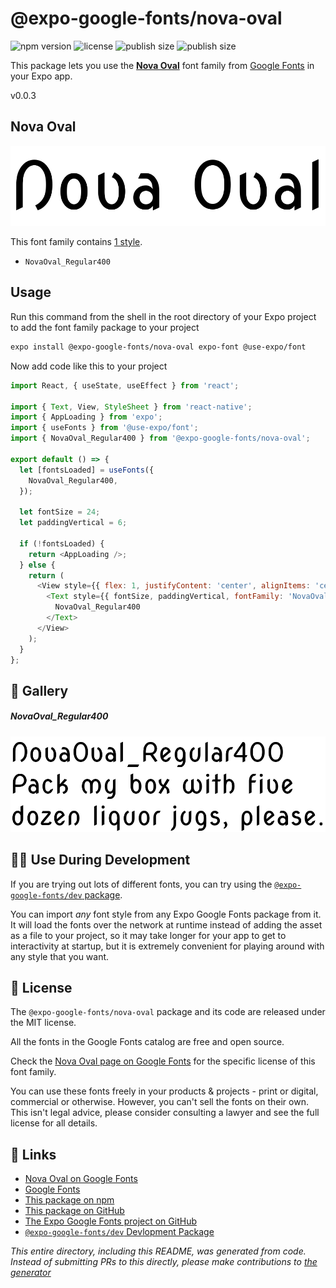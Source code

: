 # @expo-google-fonts/nova-oval

![npm version](https://flat.badgen.net/npm/v/@expo-google-fonts/nova-oval)
![license](https://flat.badgen.net/github/license/expo/google-fonts)
![publish size](https://flat.badgen.net/packagephobia/install/@expo-google-fonts/nova-oval)
![publish size](https://flat.badgen.net/packagephobia/publish/@expo-google-fonts/nova-oval)

This package lets you use the [**Nova Oval**](https://fonts.google.com/specimen/Nova+Oval) font family from [Google Fonts](https://fonts.google.com/) in your Expo app.

v0.0.3

## Nova Oval

![Nova Oval](./font-family.png)

This font family contains [1 style](#-gallery).

- `NovaOval_Regular400`

## Usage

Run this command from the shell in the root directory of your Expo project to add the font family package to your project
```sh
expo install @expo-google-fonts/nova-oval expo-font @use-expo/font
```

Now add code like this to your project
```js
import React, { useState, useEffect } from 'react';

import { Text, View, StyleSheet } from 'react-native';
import { AppLoading } from 'expo';
import { useFonts } from '@use-expo/font';
import { NovaOval_Regular400 } from '@expo-google-fonts/nova-oval';

export default () => {
  let [fontsLoaded] = useFonts({
    NovaOval_Regular400,
  });

  let fontSize = 24;
  let paddingVertical = 6;

  if (!fontsLoaded) {
    return <AppLoading />;
  } else {
    return (
      <View style={{ flex: 1, justifyContent: 'center', alignItems: 'center' }}>
        <Text style={{ fontSize, paddingVertical, fontFamily: 'NovaOval_Regular400' }}>
          NovaOval_Regular400
        </Text>
      </View>
    );
  }
};

```

## 🔡 Gallery

##### NovaOval_Regular400
![NovaOval_Regular400](./73667c60ecac141cd425d3162ed4340d8b511095054d82311ae58c07da3deba4.ttf.png)


## 👩‍💻 Use During Development

If you are trying out lots of different fonts, you can try using the [`@expo-google-fonts/dev` package](https://github.com/expo/google-fonts/tree/master/font-packages/dev#readme).

You can import *any* font style from any Expo Google Fonts package from it. It will load the fonts
over the network at runtime instead of adding the asset as a file to your project, so it may take longer
for your app to get to interactivity at startup, but it is extremely convenient
for playing around with any style that you want.

## 📖 License

The `@expo-google-fonts/nova-oval` package and its code are released under the MIT license.

All the fonts in the Google Fonts catalog are free and open source.

Check the [Nova Oval page on Google Fonts](https://fonts.google.com/specimen/Nova+Oval) for the specific license of this font family.

You can use these fonts freely in your products & projects - print or digital, commercial or otherwise. However, you can't sell the fonts on their own. This isn't legal advice, please consider consulting a lawyer and see the full license for all details.

## 🔗 Links

- [Nova Oval on Google Fonts](https://fonts.google.com/specimen/Nova+Oval)
- [Google Fonts](https://fonts.google.com/)
- [This package on npm](https://www.npmjs.com/package/@expo-google-fonts/nova-oval)
- [This package on GitHub](https://github.com/expo/google-fonts/tree/master/font-packages/nova-oval)
- [The Expo Google Fonts project on GitHub](https://github.com/expo/google-fonts)
- [`@expo-google-fonts/dev` Devlopment Package](https://github.com/expo/google-fonts/tree/master/font-packages/dev)


*This entire directory, including this README, was generated from code. Instead of submitting PRs to this directly, please make contributions to [the generator](https://github.com/expo/google-fonts/tree/master/packages/generator)*
